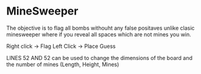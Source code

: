 # MineSweeper
The objective is to flag all bombs withouht any false positaves unlike clasic minesweeper where if you reveal all spaces which are not mines you win.

Right click → Flag
Left Click → Place Guess

LINES 52 AND 52 can be used to change the dimensions of the board and the number of mines
(Length, Height, Mines)
